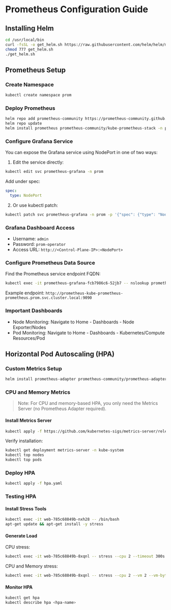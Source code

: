 # Prometheus Configuration Guide

## Installing Helm
```bash
cd /usr/local/bin
curl -fsSL -o get_helm.sh https://raw.githubusercontent.com/helm/helm/main/scripts/get-helm-3
chmod 777 get_helm.sh
./get_helm.sh
```
  
## Prometheus Setup
  
### Create Namespace
```bash
kubectl create namespace prom
```
  
### Deploy Prometheus
```bash
helm repo add prometheus-community https://prometheus-community.github.io/helm-charts
helm repo update
helm install prometheus prometheus-community/kube-prometheus-stack -n prom
```

### Configure Grafana Service
You can expose the Grafana service using NodePort in one of two ways:

1. Edit the service directly:
```bash
kubectl edit svc prometheus-grafana -n prom
```
Add under spec:
```yaml
spec:
  type: NodePort
```

2. Or use kubectl patch:
```bash
kubectl patch svc prometheus-grafana -n prom -p '{"spec": {"type": "NodePort"}}'
```

### Grafana Dashboard Access
- Username: `admin`
- Password: `prom-operator`
- Access URL: `http://<Control-Plane-IP>:<NodePort>`

### Configure Prometheus Data Source
Find the Prometheus service endpoint FQDN:
```bash
kubectl exec -it prometheus-grafana-fcb7986c6-52jb7 -- nslookup prometheus-kube-prometheus-prometheus
```
Example endpoint: `http://prometheus-kube-prometheus-prometheus.prom.svc.cluster.local:9090`

### Important Dashboards
- Node Monitoring: Navigate to Home - Dashboards - Node Exporter/Nodes
- Pod Monitoring: Navigate to Home - Dashboards - Kubernetes/Compute Resources/Pod

## Horizontal Pod Autoscaling (HPA)

### Custom Metrics Setup
```bash
helm install prometheus-adapter prometheus-community/prometheus-adapter --namespace prom
```

### CPU and Memory Metrics

> Note: For CPU and memory-based HPA, you only need the Metrics Server (no Prometheus Adapter required).

#### Install Metrics Server
```bash
kubectl apply -f https://github.com/kubernetes-sigs/metrics-server/releases/latest/download/components.yaml -n kube-system
```

Verify installation:
```bash
kubectl get deployment metrics-server -n kube-system
kubectl top nodes
kubectl top pods
```
  
### Deploy HPA
```bash
kubectl apply -f hpa.yaml
```
  
### Testing HPA
  
#### Install Stress Tools
```bash
kubectl exec -it web-785c68849b-nxh28 -- /bin/bash
apt-get update && apt-get install -y stress
```

#### Generate Load
CPU stress:
```bash
kubectl exec -it web-785c68849b-8xqnl -- stress --cpu 2 --timeout 300s
```

CPU and Memory stress:
```bash
kubectl exec -it web-785c68849b-8xqnl -- stress --cpu 2 --vm 2 --vm-bytes 128M --timeout 300s
```
  
#### Monitor HPA
```bash
kubectl get hpa
kubectl describe hpa <hpa-name>
```